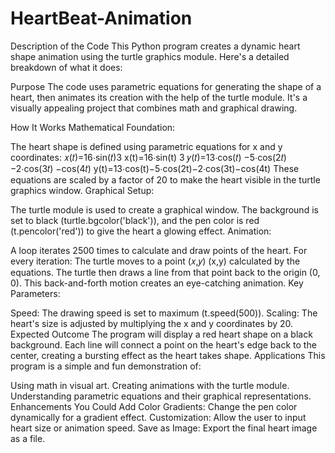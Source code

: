 # HeartBeat-Animation
Description of the Code
This Python program creates a dynamic heart shape animation using the turtle graphics module. Here's a detailed breakdown of what it does:

Purpose
The code uses parametric equations for generating the shape of a heart, then animates its creation with the help of the turtle module. It's a visually appealing project that combines math and graphical drawing.

How It Works
Mathematical Foundation:

The heart shape is defined using parametric equations for x and y coordinates:
𝑥(𝑡)=16⋅sin(𝑡)3
x(t)=16⋅sin(t) 3
𝑦(𝑡)=13⋅cos(𝑡) −5⋅cos(2𝑡) −2⋅cos(3𝑡) −cos(4𝑡)
y(t)=13⋅cos(t)−5⋅cos(2t)−2⋅cos(3t)−cos(4t)
These equations are scaled by a factor of 20 to make the heart visible in the turtle graphics window.
Graphical Setup:

The turtle module is used to create a graphical window.
The background is set to black (turtle.bgcolor('black')), and the pen color is red (t.pencolor('red')) to give the heart a glowing effect.
Animation:

A loop iterates 2500 times to calculate and draw points of the heart.
For every iteration:
The turtle moves to a point (𝑥,𝑦)
(x,y) calculated by the equations.
The turtle then draws a line from that point back to the origin (0, 0).
This back-and-forth motion creates an eye-catching animation.
Key Parameters:

Speed: The drawing speed is set to maximum (t.speed(500)).
Scaling: The heart's size is adjusted by multiplying the x and y coordinates by 20.
Expected Outcome
The program will display a red heart shape on a black background.
Each line will connect a point on the heart's edge back to the center, creating a bursting effect as the heart takes shape.
Applications
This program is a simple and fun demonstration of:

Using math in visual art.
Creating animations with the turtle module.
Understanding parametric equations and their graphical representations.
Enhancements You Could Add
Color Gradients: Change the pen color dynamically for a gradient effect.
Customization: Allow the user to input heart size or animation speed.
Save as Image: Export the final heart image as a file.
